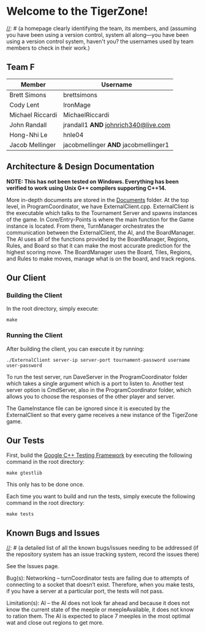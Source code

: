 # Welcome to the TigerZone!

[//]: # (a homepage clearly identifying the team, its members, and (assuming you have been using a version control, system all along—you have been using a version control system, haven't you? the usernames used by team members to check in their work.)

## Team F

| Member  | Username |
| ------------- | ------------- |
| Brett Simons  | brettsimons  |
| Cody Lent  | IronMage |
| Michael Riccardi | MichaelRiccardi |
| John Randall | jrandall1 **AND** johnrich340@live.com |
| Hong-Nhi Le | hnle04 |
| Jacob Mellinger | jacobmellinger **AND** jacobmellinger1 |

## Architecture & Design Documentation

[//]: # (all architecture/design related documentation your team produced to guide the implementation)

**NOTE: This has not been tested on Windows. Everything has been verified to work using Unix G++ compilers supporting C++14.**

More in-depth documents are stored in the [Documents](https://github.com/MichaelRiccardi/TigerZone/tree/master/Documents) folder. At the top level, in ProgramCoordinator, we have ExternalClient.cpp. ExternalClient is the executable which talks to the Tournament Server and spawns instances of the game. In Core/Entry-Points is where the main function for the Game instance is located. From there, TurnManager orchestrates the communication between the ExternalClient, the AI, and the BoardManager. The AI uses all of the functions provided by the BoardManager, Regions, Rules, and Board so that it can make the most accurate prediction for the highest scoring move. The BoardManager uses the Board, Tiles, Regions, and Rules to make moves, manage what is on the board, and track regions.

## Our Client

[//]: # ( all source code necessary to build the client, detailed instructions on how to compile/build the client,detailed instructions on how to run the client,)

### Building the Client

In the root directory, simply execute:

    make

### Running the Client

After building the client, you can execute it by running:

    ./ExternalClient server-ip server-port tournament-password username user-password

To run the test server, run DaveServer in the ProgramCoordinator folder which takes a single argument which is a port to listen to. Another test server option is CmdServer, also in the ProgramCoordinator folder, which allows you to choose the responses of the other player and server.

The GameInstance file can be ignored since it is executed by the ExternalClient so that every game receives a new instance of the TigerZone game.

## Our Tests

[//]: # ( all the test [unit and acceptance code] you wrote for the client, detailed instructions on how to run the tests, & )

First, build the [Google C++ Testing Framework](https://github.com/google/googletest/) by executing the following command in the root directory:

    make gtestlib

This only has to be done once.

Each time you want to build and run the tests, simply execute the following command in the root directory:

    make tests

## Known Bugs and Issues

[//]: # (a detailed list of all the known bugs/issues needing to be addressed (if the repository system has an issue tracking system, record the issues there)

See the Issues page.

Bug(s):
Networking – turnCoordinator tests are failing due to attempts of connecting to a socket that doesn’t exist. Therefore, when you make tests, if you have a server at a particular port, the tests will not pass.

Limitation(s):
AI – the AI does not look far ahead and because it does not know the current state of the meeple or meepleAvailable, it does not know to ration them. The AI is expected to place 7 meeples in the most optimal wat and close out regions to get more.
